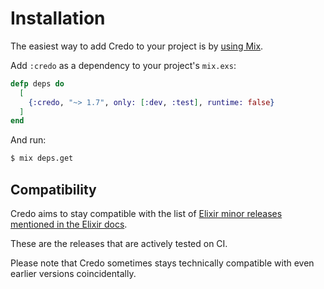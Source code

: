 # Installation

The easiest way to add Credo to your project is by [using Mix](http://elixir-lang.org/getting-started/mix-otp/introduction-to-mix.html).

Add `:credo` as a dependency to your project's `mix.exs`:

```elixir
defp deps do
  [
    {:credo, "~> 1.7", only: [:dev, :test], runtime: false}
  ]
end
```

And run:

```bash
$ mix deps.get
```

## Compatibility

Credo aims to stay compatible with the list of [Elixir minor releases mentioned in the Elixir docs](https://hexdocs.pm/elixir/compatibility-and-deprecations.html).

These are the releases that are actively tested on CI.

Please note that Credo sometimes stays technically compatible with even earlier versions coincidentally.
